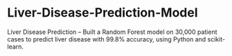 # Liver-Disease-Prediction-Model
Liver Disease Prediction – Built a Random Forest model on 30,000 patient cases to predict liver disease with 99.8% accuracy, using Python and scikit-learn.
